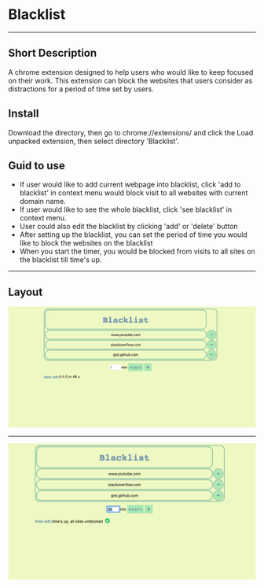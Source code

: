 # Blacklist

---

## Short Description
A chrome extension designed to help users who would like to keep focused on their work. This extension can block the websites that users consider as distractions for a period of time set by users.

## Install
Download the directory, then go to chrome://extensions/ and click the Load unpacked extension, then select directory 'Blacklist'.

## Guid to use
- If user would like to add current webpage into blacklist, click 'add to blacklist' in context menu would block visit to all websites with current domain name.
- If user would like to see the whole blacklist, click 'see blacklist' in context menu. 
- User could also edit the blacklist by clicking 'add' or 'delete' button
- After setting up the blacklist, you can set the period of time you would like to block the websites on the blacklist
- When you start the timer, you would be blocked from visits to all sites on the blacklist till time's up.

---

## Layout
![Blacklist](images/pic1.png)

---
![drag_doll](images/pic2.png)

